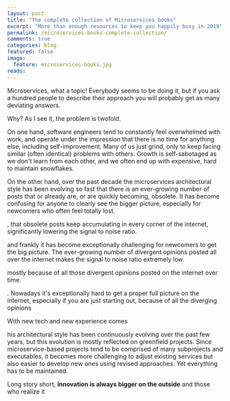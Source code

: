 ```yaml
---
layout: post
title: "The complete collection of Microservices books"
excerpt: "More than enough resources to keep you happily busy in 2019"
permalink: /microservices-books-complete-collection/
comments: true
categories: blog
featured: false
image:
  feature: microservices-books.jpg
reads:
---
```

Microservices, what a topic! Everybody seems to be doing it, but if you ask a hundred people to describe their approach you will probably get as many deviating answers.

Why? As I see it, the problem is twofold.

On one hand, software engineers tend to constantly feel overwhelmed with work, and operate under the impression that there is no time for anything else, including self-improvement. Many of us just grind, only to keep facing similar (often identical) problems with others. Growth is self-sabotaged as we don't learn from each other, and we often end up with expensive, hard to maintain snowflakes.

On the other hand, over the past decade the microservices architectural style has been evolving so fast that there is an ever-growing number of posts that or already are, or are quickly becoming, obsolete. It has become confusing for anyone to clearly see the bigger picture, especially for newcomers who often feel totally lost.





, that obsolete posts keep accumulating in every corner of the internet, significantly lowering the signal to noise ratio.  



 and frankly it has become exceptionally challenging for newcomers to get the big picture. The ever-growing number of divergent opinions posted all over the internet makes the signal to noise ratio extremely low.



 mostly because of all those divergent opinions posted on the internet over time.





. Nowadays it's exceptionally hard to get a proper full picture on the internet, especially if you are just starting out, because of all the diverging opinions 



 With new tech and new experience comes 



his architectural style has been continuously evolving over the past few years, but this evolution is mostly reflected on greenfield projects. Since microservice-based projects tend to be comprised of many subprojects and executables, it becomes more challenging to adjust existing services but also easier to develop new ones using revised approaches. Yet everything has to be maintained.


Long story short, **innovation is always bigger on the outside** and those who realize it 
